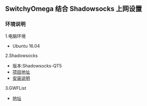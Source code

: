 ## SwitchyOmega 结合 Shadowsocks 上网设置

### 环境说明

1.电脑环境
- Ubuntu 16.04

2.Shadowsocks

- 版本:Shadowsocks-QT5 
- [项目地址](https://github.com/shadowsocks/shadowsocks-qt5)
- [安装说明](https://github.com/shadowsocks/shadowsocks-qt5/wiki)

3.GWFList
- [地址](https://raw.githubusercontent.com/gfwlist/gfwlist/master/gfwlist.txt)
